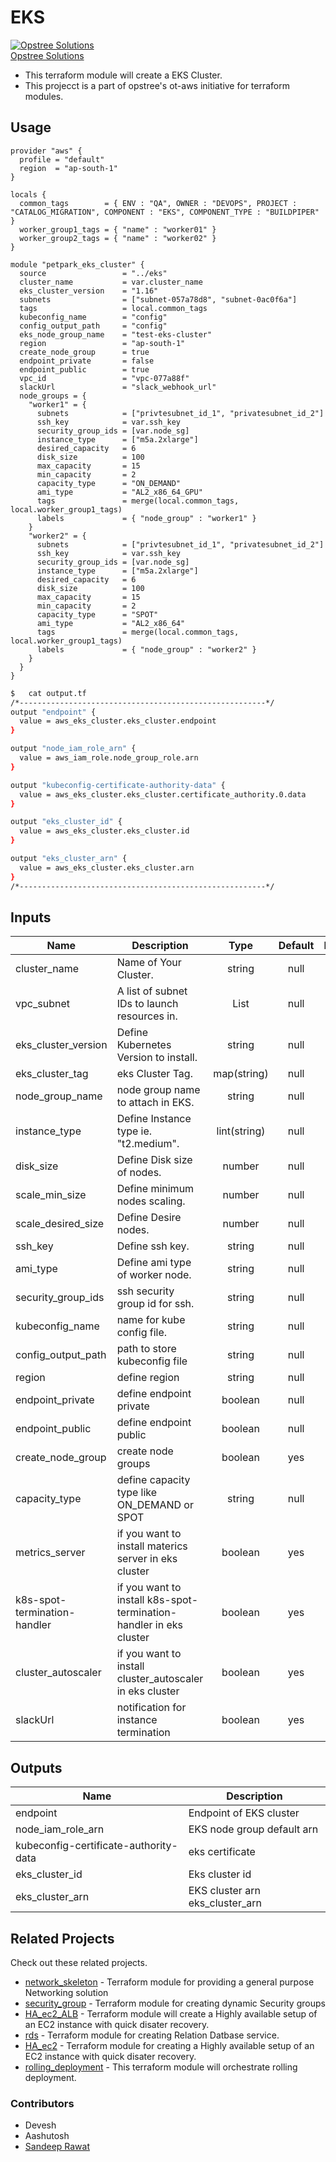 # EKS

[![Opstree Solutions][opstree_avatar]][opstree_homepage]<br/>[Opstree Solutions][opstree_homepage] 

  [opstree_homepage]: https://opstree.github.io/
  [opstree_avatar]: https://img.cloudposse.com/150x150/https://github.com/opstree.png

- This terraform module will create a EKS Cluster.
- This projecct is a part of opstree's ot-aws initiative for terraform modules.

## Usage

```hcl
provider "aws" {
  profile = "default"
  region  = "ap-south-1"
}

locals {
  common_tags        = { ENV : "QA", OWNER : "DEVOPS", PROJECT : "CATALOG_MIGRATION", COMPONENT : "EKS", COMPONENT_TYPE : "BUILDPIPER" }
  worker_group1_tags = { "name" : "worker01" }
  worker_group2_tags = { "name" : "worker02" }
}

module "petpark_eks_cluster" {
  source                 = "../eks"
  cluster_name           = var.cluster_name
  eks_cluster_version    = "1.16"
  subnets                = ["subnet-057a78d8", "subnet-0ac0f6a"]
  tags                   = local.common_tags
  kubeconfig_name        = "config"
  config_output_path     = "config"
  eks_node_group_name    = "test-eks-cluster"
  region                 = "ap-south-1"
  create_node_group      = true
  endpoint_private       = false
  endpoint_public        = true
  vpc_id                 = "vpc-077a88f"
  slackUrl               = "slack_webhook_url"
  node_groups = {
    "worker1" = {
      subnets            = ["privtesubnet_id_1", "privatesubnet_id_2"]
      ssh_key            = var.ssh_key
      security_group_ids = [var.node_sg]
      instance_type      = ["m5a.2xlarge"]
      desired_capacity   = 6
      disk_size          = 100
      max_capacity       = 15
      min_capacity       = 2
      capacity_type      = "ON_DEMAND"
      ami_type           = "AL2_x86_64_GPU"
      tags               = merge(local.common_tags, local.worker_group1_tags)
      labels             = { "node_group" : "worker1" }
    }
    "worker2" = {
      subnets            = ["privtesubnet_id_1", "privatesubnet_id_2"]
      ssh_key            = var.ssh_key
      security_group_ids = [var.node_sg]
      instance_type      = ["m5a.2xlarge"]
      desired_capacity   = 6
      disk_size          = 100
      max_capacity       = 15
      min_capacity       = 2
      capacity_type      = "SPOT"
      ami_type           = "AL2_x86_64"
      tags               = merge(local.common_tags, local.worker_group1_tags)
      labels             = { "node_group" : "worker2" }
    }
  }
}

```

```sh
$   cat output.tf
/*-------------------------------------------------------*/
output "endpoint" {
  value = aws_eks_cluster.eks_cluster.endpoint
}

output "node_iam_role_arn" {
  value = aws_iam_role.node_group_role.arn
}

output "kubeconfig-certificate-authority-data" {
  value = aws_eks_cluster.eks_cluster.certificate_authority.0.data
}

output "eks_cluster_id" {
  value = aws_eks_cluster.eks_cluster.id
}

output "eks_cluster_arn" {
  value = aws_eks_cluster.eks_cluster.arn
}
/*-------------------------------------------------------*/
```
## Inputs

| Name | Description | Type | Default | Required |
|------|-------------|:----:|:-----:|:-----:|
| cluster_name | Name of Your Cluster. | string | null | yes |
| vpc_subnet | A list of subnet IDs to launch resources in. | List | null | yes |
| eks_cluster_version | Define Kubernetes Version to install. | string | null | yes |
| eks_cluster_tag | eks Cluster Tag. | map(string) | null | yes |
| node_group_name | node group name to attach in EKS. | string | null | yes |
| instance_type | Define Instance type ie. "t2.medium". | lint(string) | null | yes |
| disk_size | Define Disk size of nodes. | number | null | yes |
| scale_min_size | Define minimum nodes scaling. | number | null | yes |
| scale_desired_size | Define Desire nodes. | number | null | yes |
| ssh_key | Define ssh key. | string | null | yes |
| ami_type | Define ami type of worker node. | string | null | yes |
| security_group_ids | ssh security group id for ssh. | string | null | yes |
| kubeconfig_name | name for kube config file. | string | null | yes |
| config_output_path | path to store kubeconfig file | string | null | yes |
| region | define region | string | null | yes |
| endpoint_private | define endpoint private | boolean | null | yes |
| endpoint_public | define endpoint public | boolean | null | yes |
| create_node_group | create node groups | boolean | yes | yes |
| capacity_type | define capacity type like ON_DEMAND or SPOT | string | null | yes |
| metrics_server | if you want to install materics server in eks cluster | boolean | yes | no |
| k8s-spot-termination-handler | if you want to install k8s-spot-termination-handler in eks cluster | boolean | yes | no |
| cluster_autoscaler | if you want to install cluster_autoscaler in eks cluster | boolean | yes | no |
| slackUrl | notification for instance termination | boolean | yes | no |


## Outputs

| Name | Description |
|------|-------------|
| endpoint | Endpoint of EKS cluster |
| node_iam_role_arn | EKS node group default arn |
| kubeconfig-certificate-authority-data | eks certificate |
| eks_cluster_id | Eks cluster id |
| eks_cluster_arn | EKS cluster arn eks_cluster_arn |

## Related Projects

Check out these related projects.

- [network_skeleton](https://gitlab.com/ot-aws/terrafrom_v0.12.21/network_skeleton) - Terraform module for providing a general purpose Networking solution
- [security_group](https://gitlab.com/ot-aws/terrafrom_v0.12.21/security_group) - Terraform module for creating dynamic Security groups
- [HA_ec2_ALB](https://gitlab.com/ot-aws/terrafrom_v0.12.21/ha_ec2_alb) - Terraform module will create a Highly available setup of an EC2 instance with quick disater recovery.
- [rds](https://gitlab.com/ot-aws/terrafrom_v0.12.21/rds) - Terraform module for creating Relation Datbase service.
- [HA_ec2](https://gitlab.com/ot-aws/terrafrom_v0.12.21/ha_ec2.git) - Terraform module for creating a Highly available setup of an EC2 instance with quick disater recovery.
- [rolling_deployment](https://gitlab.com/ot-aws/terrafrom_v0.12.21/rolling_deployment.git) - This terraform module will orchestrate rolling deployment.

### Contributors
- Devesh
- Aashutosh
- [Sandeep Rawat](https://www.linkedin.com/in/sandeep-rawat-devops/)
